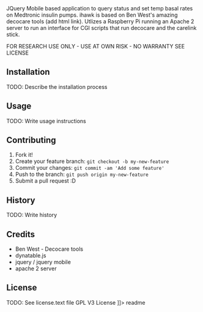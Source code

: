 <snippet>
  <content><![CDATA[
# ${1:ihawk}
 
JQuery Mobile based application to query status and set temp basal rates on Medtronic insulin pumps. ihawk is based on Ben West's amazing decocare tools (add html link).   Utlizes a Raspberry Pi running an Apache 2 server to run an interface for CGI scripts that run decocare and the carelink stick.  

FOR RESEARCH USE ONLY - USE AT OWN RISK - NO WARRANTY SEE LICENSE

## Installation
 
TODO: Describe the installation process
 
## Usage
 
TODO: Write usage instructions
 
## Contributing
 
1. Fork it!
2. Create your feature branch: `git checkout -b my-new-feature`
3. Commit your changes: `git commit -am 'Add some feature'`
4. Push to the branch: `git push origin my-new-feature`
5. Submit a pull request :D
 
## History
 
TODO: Write history
 
## Credits
 
* Ben West - Decocare tools
* dynatable.js
* jquery / jquery mobile
* apache 2 server
 
## License
 
TODO: See license.text file GPL V3 License
]]></content>
  <tabTrigger>readme</tabTrigger>
</snippet>
